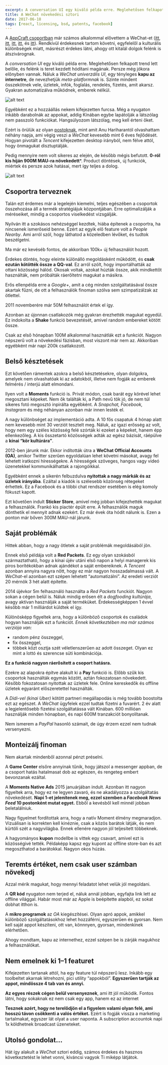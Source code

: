 ```yaml
---
excerpt: A conversation UI egy kiváló példa erre. Meglehetősen felkapott trend lett belőle, és felénk is teret kezdett hódítani magának.
title: A WeChat növekedési sztori
date: 2017-06-18
tags: [react, licensing, bsd, patents, facebook]
---
```


A [AppCraft csoportban](http://bit.ly/bpm-fb) már számos alkalommal elővettem a WeChat-et ([itt](http://bit.ly/sm-china-wechat), [itt](http://bit.ly/fb-f8-2015-ov), [itt](http://bit.ly/mobile-web-direction), [itt](http://bit.ly/meanwhile-in-asia), és [itt](http://bit.ly/mobile-ui-china)). Rendkívül érdekesnek tartom követni, egyfelelől a kulturális különbségek miatt, másrészt érdekes látni, ahogy ott kitalál dolgok felénk is átszivárognak.

A *conversation UI* egy kiváló példa erre. Meglehetősen felkapott trend lett belőle, és felénk is teret kezdett hódítani magának. Persze még jókora előnyben vannak. Náluk a *WeChat univerzális UI*, egy tényleges **kapu az internetre**, de nevezhetjük *meta-platformnak* is. Szinte mindent összekötnek vele, üzletek, infók, foglalás, rendelés, fizetés, amit akarsz. Gyakran automatizálva működnek, emberek nélkül.

![alt text](https://appcraft-projects.github.io/appcraft-site/assets/img/wechat-story-01.png)

Egyébként ez a hozzáállás nekem kifejezetten furcsa. Még a nyugaton inkább darabolnák az appokat, addig Kínában egybe lapátolják a látszólag nem passzoló funkciókat. Hangsúlyozom látszólag, meg kell érteni őket.

Ezért is örülük az olyan [postoknak](http://bit.ly/wechat-growth-product), mint amit Anu Hariharantól olvashattam néhány napja, ami végig veszi a *WeChat* kevesebb mint 6 éves fejlődését. Hogyan pivotált a *Tencent* kifejezetten desktop irányból, nem félve attól, hogy önmagukat disztuptálják.

Pedig mennyire nem volt sikeres az elején, de később mégis befutott. **0-ról kis híján 900M MAU-ra növekedett***. Product döntések, új funkciók, miértek és persze azok hatásai, mert így teljes a dolog.

![alt text](https://appcraft-projects.github.io/appcraft-site/assets/img/wechat-story-02.png)

## Csoportra terveznek

Talán ezt érdemes már a legelején kiemelni, teljes egészében a csoportok összehozása áll a termék stratégiájuk központjában. Erre optimalizálják a méréseiket, mindig a csoportos viselkedést vizsgálják.

Nyilván itt a szokásos nehézséggel kezdtek, hiába építenek a csoportra, ha nincsenek ismerőseid benne. Ezért az egyik elő feature volt a *People Nearby*. Ami arról szól, hogy láthatod a közeledben lévőket, és tudtok beszélgetni.

Ma már ez kevéséb fontos, de akkoriban 100k+ új felhasználót hozott.

Érdekes döntés, hogy eleinte különálló megoldásként működött, és **csak ezután kötötték össze a QQ-val**. Ez arról szólt, hogy importálhatták az ottani közösségi hálód. Okosak voltak, azokat húzták össze, akik mindkettőt használták, nem próbálták ráerőltetni magukat a másikra.

Erős ellenpélda erre a *Google+*, amit a cég minden szolgáltatásával össze akartak fűzni, de ott a felhasználók finoman szólva sem szimpatizálzak az ötlettel.

2011 novemberére már 50M felhasználót értek el így.

Azonban az újonnan csatlakozók még gyakran érezhették magukat egyedül. Ez indokolta a **Shake** funkció bevezetését, amivel random embereket kötött össze.

Csak az első hónapban 100M alkalommal hasznátlák ezt a funkciót. Nagyon népszerű volt a növekedési fázisban, most viszont már nem az. Akkoriban egyébként már napi 200k csatlakozott.

## Belső késztetések

Ezt követően rámentek azokra a belső késztetésekre, olyan dolgokra, amelyek nem olvashatóak ki az adatokból, illetve nem fogják az emberek felmérés / interjú alatt elmondani.

Ilyen volt a **Moments** funkció is. Privát módon, csak barát egy körével lehet megosztani képeket. Nem ők találták ki, a Path nevű tök jó, de nem túl sikeres fotó megosztó inpirálta egyébként. A *Snapchat, Facebook, Instagram* és még néhányan azonban már innen lesték el.

A nagy különbséget az implementáció adta. A 10 fős csapatuk 4 hónap alatt nem kevesebb mint 30 verziót tesztelt meg. Náluk, az igazi erősség az volt, hogy nem egy széles közösség felé szórták ki ezeket a képeket, hanem épp ellenkezőleg. A kis összetartó közösségek adták az egész bázisát, ráépülve a **kínai “kör kultúrára”**.

2012-ben járunk már. Ekkor indították útra a **WeChat Official Accounts (OA)**, amikor Twitter szerűen egyoldalúan lehet követni másokat, avagy fel lehetett iratkozni hírességekre. A hírességek szöveges, hangos vagy videó üzenetekkel kommunikálhattak a rajongóikkal.

Egyébként ennek a sikerén felbuzdulva **nyitottak a nagy márkák és az üzletek irányába**. Ezáltal a kiadók is szélesebb közönség rétegeket érhettek. Ez a Facebook és a többi chat rendszer esetében is elég komoly fókuszt kapott.

Ezt követően indult **Sticker Store**, amivel még jobban kifejezhették magukat a felhasználók. Frankó kis piactér épült erre. A felhasználók maguk dönthetik el mennyit adnak ezekért. Ez már évek óta hódít nálunk is. Ezen a ponton már bőven 300M MAU-nál járunk.

## Saját problémák

Hittek abban, hogy a nagy ötletek a saját problémák megoldásából jön.

Ennek első példája volt a **Red Packets**. Ez egy olyan szokásból származtatható, hogy a kínai újév utáni első napon a helyi managerek kis piros borítékokban adnak ajándékot a saját embereiknek. A *Tencent* azonban annyira nagyra nőtt, hogy ez már nagyon hosszadalmassá vált. A *WeChat*-el azonban ezt szépen lehetett “automatizálni”. Az eredeti verziót 20 mérnök 3 hét alatt építette.

2014 újévkor 5m felhasználó használta a *Red Packets* funckiót. Nagyon sokan a cégen belül is. Náluk mindig erősen élt a *dogfooding kultúrája*, avagy aktívan használják a saját terméküket. Érdekességképpen 1 évvel később már 1 milliárdot küldtek el így.

Különösképp figyeltek arra, hogy a különböző csoportok és családok hogyan használják ezt a funkciót. *Ennek következtében ma már számos verziója van:*

- random pénz összeggel,
- fix összeggel,
- többek közt osztja szét véletlenszerűen az adott összeget. Olyan ez mint a lottó és szerencse süti kombinációja.

**Ez a funkció nagyon ráerősített a csoport hatásra.**

Ezekre az alapokra építve alakult ki a **Pay** funkció is. Előbb szűk kis csoportok használták egymás között, aztán fokozatosan növekedett. Később fokozatosan nyitottak az üzletek fele. Online kereskedők és offline üzletek egyaránt előszeretettel használták.

A *Didi-vel (kínai Uber)* kötött partneri megállapodás is még tovább boostolta ezt az egészet. A *WeChat* ügyfelek ezzel tudtak fizetni a fuvarért. 2 év alatt a legjelentősebb fizetési szolgáltatássa vált Kínában. 600 millióan használják minden hónapban, és napi 600M tranzakciót bonyolítanak.

Nem ismerem a *PayPal* hasonló számait, de úgy érzem ezzel nem tudnak versenyezni.

## Monteizálj finoman

Nem akartak mindenből azonnal pénzt préselni.

A **Game Center** elsőre annyinak tűnik, hogy játszol a messenger appban, de a csoport hatás hatalmasat dob az egészen, és rengeteg embert bevonzanak ezáltal.

A **Moments Native Ads** 2015 januárjában indult. Azonban itt nagyon figyeltek arra, hogy ez ne legyen zavaró, és ne akadályozza a szolgáltatás növekedését. **Napi 1-et jelenítenek meg, ezzel szemben a *Facebook News Feed* 10 postonként mutat egyet.** Ebből a kevésből kell minnél jobban beletalálniuk.

Nagy figyelmet fordítottak arra, hogy a natív Moment élmény megmaradjon. Vizuálisan is korrekten kell kinéznie, csak a közös barátok látják, és nem kürtöli szét a nagyvilágba. Ennek ellenére nagyon jól teljesített többeknek.

A hagyományos **kupon** modellbe is vittek egy csavart, amivel ezt is közösségivé tették. Példaképp kapsz egy kupont az offline store-ban és azt megoszthatod a barátokkal. Nagyon okos húzás.

## Teremts értéket, nem csak user számban növekedj

Azzal mérik magukat, hogy mennyi feladatot lehet velük jól megoldani.

A **QR kód** nyugaton nem terjed el, náluk annál jobban, egyfajta link lett az offline világgal. Habár most már az Apple is beépítette alapból, ez sokat dobhat itthon is.

A **mikro programok** az *OA* kiegészítései. Olyan apró appok, amikkel különböző szolgáltatásokhoz lehet hozzáférni, egyszerűen és gyorsan. Nem kell saját appot készíteni, ott van, könnnyen, gyorsan, mindenkinek elérhetően.

Ahogy mondtam, kapu az internethez, ezzel szépen be is zárják magukhoz a felhasználókat.

## Nem emelnek ki 1–1 featuret

Kifejezetten tartanak attól, ha egy feature túl népszerű lesz. Inkább egy toolbeltet akarnak létrehozni, pici utility “appokból”. **Egyszerűen tartják az appot, mindössze 4 tab van és annyi.**

**Az egyes részek cégen belül versenyeznek**, ami itt jól működik. Fontos látni, hogy sokaknak ez nem csak egy app, hanem ez az internet

**Tesznek azért, hogy ne terelődjön el a figyelem valami olyan felé, ami hosszú távon csökkenti a valós értéket.**  Ezért is fogják vissza a marketing tartalmakat, egyszer lát olyat a user naponta. A subscription accountok napi 1x köldhetnek broadcast üzeneteket.

## Utolsó gondolat…

Hát így alakult a *WeChat* sztori eddig, számos érdekes és hasznos következtetést le lehet vonni, kíváncsi vagyok Ti miképp látjátok.